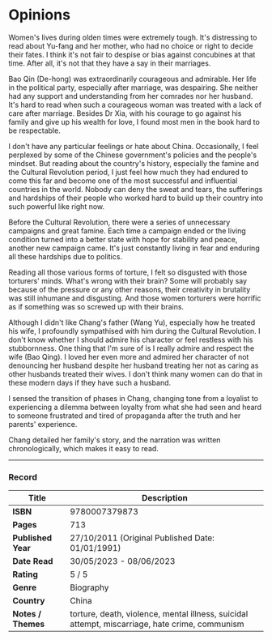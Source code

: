 # Opinions

Women's lives during olden times were extremely tough. It's distressing to read about Yu-fang and her mother, who had no choice or right to decide their fates. I think it's not fair to despise or bias against concubines at that time. After all, it's not that they have a say in their marriages. 

Bao Qin (De-hong) was extraordinarily courageous and admirable. Her life in the political party, especially after marriage, was despairing. She neither had any support and understanding from her comrades nor her husband. It's hard to read when such a courageous woman was treated with a lack of care after marriage. Besides Dr Xia, with his courage to go against his family and give up his wealth for love, I found most men in the book hard to be respectable.

I don't have any particular feelings or hate about China. Occasionally, I feel perplexed by some of the Chinese government's policies and the people's mindset. But reading about the country's history, especially the famine and the Cultural Revolution period, I just feel how much they had endured to come this far and become one of the most successful and influential countries in the world. Nobody can deny the sweat and tears, the sufferings and hardships of their people who worked hard to build up their country into such powerful like right now. 

Before the Cultural Revolution, there were a series of unnecessary campaigns and great famine. Each time a campaign ended or the living condition turned into a better state with hope for stability and peace, another new campaign came. It's just constantly living in fear and enduring all these hardships due to politics.

Reading all those various forms of torture, I felt so disgusted with those torturers' minds. What's wrong with their brain? Some will probably say because of the pressure or any other reasons, their creativity in brutality was still inhumane and disgusting. And those women torturers were horrific as if something was so screwed up with their brains.

Although I didn't like Chang's father (Wang Yu), especially how he treated his wife, I profoundly sympathised with him during the Cultural Revolution. I don't know whether I should admire his character or feel restless with his stubbornness. One thing that I'm sure of is I really admire and respect the wife (Bao Qing). I loved her even more and admired her character of not denouncing her husband despite her husband treating her not as caring as other husbands treated their wives. I don't think many women can do that in these modern days if they have such a husband.

I sensed the transition of phases in Chang, changing tone from a loyalist to experiencing a dilemma between loyalty from what she had seen and heard to someone frustrated and tired of propaganda after the truth and her parents' experience.

Chang detailed her family's story, and the narration was written chronologically, which makes it easy to read.
<br>

***
### Record
| Title | Description |
| -- | -- |
| **ISBN** | 9780007379873 |
| **Pages** | 713 |
| **Published Year** | 27/10/2011 (Original Published Date: 01/01/1991) |
| **Date Read** | 30/05/2023 - 08/06/2023 |
| **Rating** | 5 / 5 |
| **Genre** | Biography |
| **Country** | China |
| **Notes / Themes** | torture, death, violence, mental illness, suicidal attempt, miscarriage, hate crime, communism | 
